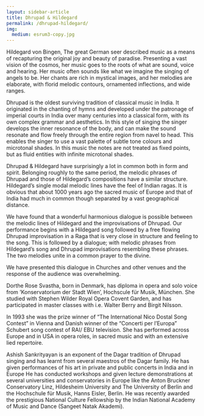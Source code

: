 ```yaml
---
layout: sidebar-article
title: Dhrupad & Hildegard
permalink: /dhrupad-hildegard/
img:
  medium: esrum3-copy.jpg
---
```


Hildegard von Bingen, The great German seer described music as a means of recapturing the original joy and beauty of paradise. Presenting a vast vision of the cosmos, her music goes to the roots of what are sound, voice and hearing. Her music often sounds like what we imagine the singing of angels to be. Her chants are rich in mystical images, and her melodies are elaborate, with florid melodic contours, ornamented inflections, and wide ranges.

Dhrupad is the oldest surviving tradition of classical music in India. It originated in the chanting of hymns and developed under the patronage of imperial courts in India over many centuries into a classical form, with its own complex grammar and aesthetics. In this style of singing the singer develops the inner resonance of the body, and can make the sound resonate and flow freely through the entire region from navel to head. This enables the singer to use a vast palette of subtle tone colours and microtonal shades. In this music the notes are not treated as fixed points, but as fluid entities with infinite microtonal shades.

Dhrupad & Hildegard have surprisingly a lot in common both in form and spirit. Belonging roughly to the same period, the melodic phrases of Dhrupad and those of Hildegard’s compositions have a similar structure. Hildegard’s single modal melodic lines have the feel of Indian ragas. It is obvious that about 1000 years ago the sacred music of Europe and that of India had much in common though separated by a vast geographical distance.

We have found that a wonderful harmonious dialogue is possible between the melodic lines of Hildegard and the improvisations of Dhrupad. Our performance begins with a Hildegard song followed by a free flowing Dhrupad improvisation in a Raga that is very close in structure and feeling to the song. This is followed by a dialogue; with melodic phrases from Hildegard’s song and Dhrupad improvisations resembling these phrases. The two melodies unite in a common prayer to the divine.

We have presented this dialogue in Churches and other venues and the response of the audience was overwhelming.

Dorthe Rose Svastha, born in Denmark, has diploma in opera and solo voice from ’Konservatorium der Stadt Wien’, Hochscule für Musik, München. She studied with Stephen Wilder Royal Opera Covent Garden, and has participated in master classes with i.e. Walter Berry and Birgit Nilsson.

In 1993 she was the prize winner of “The International Nico Dostal Song Contest” in Vienna and Danish winner of the “Concerti per l’Europa” Schubert song contest of RAI/ EBU television. She has performed across Europe and in USA in opera roles, in sacred music and with an extensive lied repertoire.

Ashish Sankrityayan is an exponent of the Dagar tradition of Dhrupad singing and has learnt from several maestros of the Dagar family. He has given performances of his art in private and public concerts in India and in Europe He has conducted workshops and given lecture demonstrations at several universities and conservatories in Europe like the Anton Bruckner Conservatory Linz, Hildesheim University and The University of Berlin and the Hochschule für Musik, Hanns Eisler, Berlin. He was recently awarded the prestigious National Culture Fellowship by the Indian National Academy of Music and Dance (Sangeet Natak Akademi).
